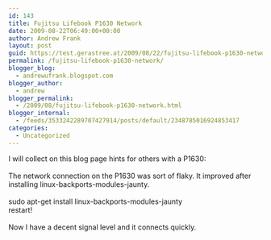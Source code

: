 ```yaml
---
id: 143
title: Fujitsu Lifebook P1630 Network
date: 2009-08-22T06:49:00+00:00
author: Andrew Frank
layout: post
guid: https://test.gerastree.at/2009/08/22/fujitsu-lifebook-p1630-network/
permalink: /fujitsu-lifebook-p1630-network/
blogger_blog:
  - andrewufrank.blogspot.com
blogger_author:
  - andrew
blogger_permalink:
  - /2009/08/fujitsu-lifebook-p1630-network.html
blogger_internal:
  - /feeds/3533242289707427914/posts/default/2348785016924853417
categories:
  - Uncategorized
---
```

I will collect on this blog page hints for others with a P1630:<br /><br />The network connection on the P1630 was sort of flaky. It improved after installing linux-backports-modules-jaunty.<br /><br />sudo apt-get install linux-backports-modules-jaunty<br />restart!<br /><br />Now I have a decent signal level and it connects quickly.